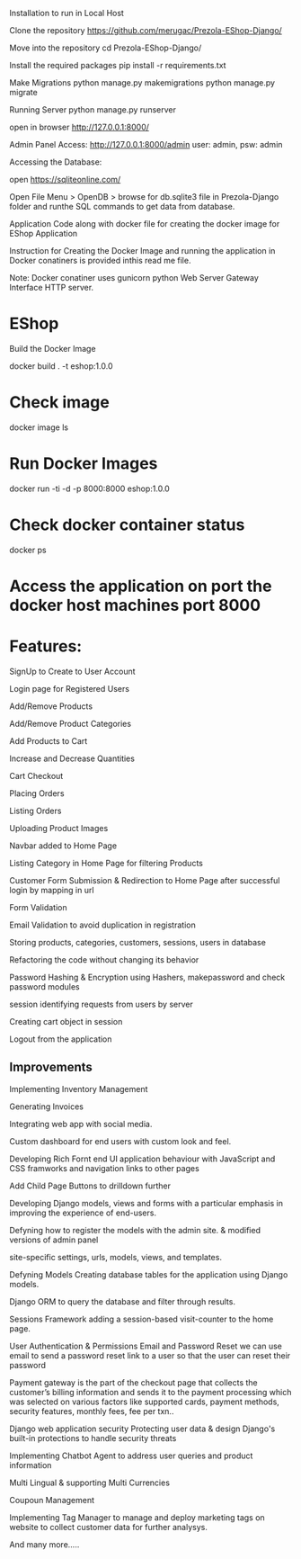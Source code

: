 Installation to run in Local Host

Clone the repository
https://github.com/merugac/Prezola-EShop-Django/

Move into the repository
cd Prezola-EShop-Django/

Install the required packages
pip install -r requirements.txt

Make Migrations
python manage.py makemigrations
python manage.py migrate

Running Server
python manage.py runserver

open in browser http://127.0.0.1:8000/

Admin Panel Access: http://127.0.0.1:8000/admin
user: admin, psw: admin

Accessing the Database:

open https://sqliteonline.com/

Open File Menu > OpenDB > browse for db.sqlite3 file in Prezola-Django folder and runthe SQL commands to get data from database.

Application Code along with docker file for creating the docker image for EShop Application

Instruction for Creating the Docker Image and running the application in Docker conatiners is provided inthis read me file.

Note: Docker conatiner uses gunicorn python Web Server Gateway Interface HTTP server. 


# EShop

Build the Docker Image

docker build . -t eshop:1.0.0


# Check image

docker image ls

# Run Docker Images

docker run -ti -d -p 8000:8000 eshop:1.0.0


# Check docker container status

docker ps

# Access the application on port the docker host machines port 8000 


# Features:

SignUp to Create to User Account

Login page for Registered Users

Add/Remove Products

Add/Remove Product Categories

Add Products to Cart

Increase and Decrease Quantities

Cart Checkout

Placing Orders

Listing Orders

Uploading Product Images

Navbar added to Home Page

Listing Category in Home Page for filtering Products

Customer Form Submission & Redirection to Home Page after successful login by mapping in url

Form Validation

Email Validation to avoid duplication in registration

Storing products, categories, customers, sessions, users in database

Refactoring the code without changing its behavior

Password Hashing & Encryption using Hashers, makepassword and check password modules

session identifying requests from users by server

Creating cart object in session

Logout from the application

## Improvements

Implementing Inventory Management

Generating Invoices

Integrating web app with social media.

Custom dashboard for end users with custom look and feel.

Developing Rich Fornt end UI application behaviour with JavaScript and CSS framworks and navigation links to other pages

Add Child Page Buttons to drilldown further

Developing Django models, views and forms with a particular emphasis in improving the experience of end-users.

Defyning how to register the models with the admin site. & modified versions of admin panel

site-specific settings, urls, models, views, and templates.

Defyning Models Creating database tables for the application using Django models. 

Django ORM to query the database and filter through results.

Sessions Framework adding a session-based visit-counter to the home page.

User Authentication & Permissions Email and Password Reset we can use email to send a password reset link to a user so that the user can reset their password

Payment gateway is the part of the checkout page that collects the customer’s billing information and sends it to the payment 
processing which was selected on various factors like supported cards, payment methods, security features, monthly fees, fee per txn..

Django web application security Protecting user data & design Django's built-in protections to handle security threats

Implementing Chatbot Agent to address user queries and product information 

Multi Lingual & supporting Multi Currencies

Coupoun Management

Implementing Tag Manager to manage and deploy marketing tags on website to collect customer data for further analysys.






And many more.....
